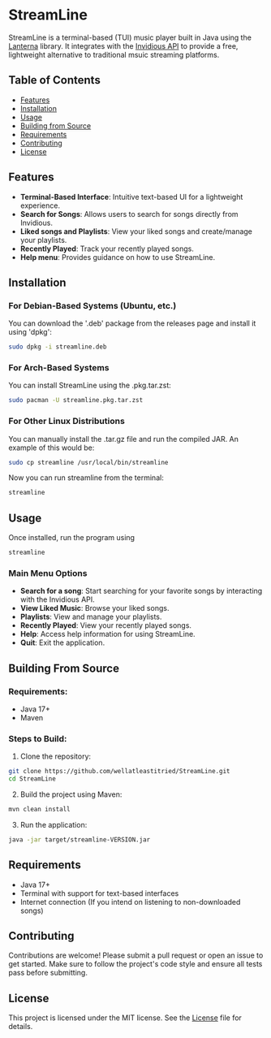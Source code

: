 # StreamLine
StreamLine is a terminal-based (TUI) music player built in Java using the [Lanterna](https://github.com/mabe02/lanterna) library. It integrates with the [Invidious API](https://docs.invidious.io/) to provide a free, lightweight alternative to traditional msuic streaming platforms.

## Table of Contents
- [Features](#features)
- [Installation](#installation)
- [Usage](#usage)
- [Building from Source](#building-from-source)
- [Requirements](#requirements)
- [Contributing](#contributing)
- [License](#license)

## Features
- **Terminal-Based Interface**: Intuitive text-based UI for a lightweight experience.
- **Search for Songs**: Allows users to search for songs directly from Invidious.
- **Liked songs and Playlists**: View your liked songs and create/manage your playlists.
- **Recently Played**: Track your recently played songs.
- **Help menu**: Provides guidance on how to use StreamLine.

## Installation
### For Debian-Based Systems (Ubuntu, etc.)
You can download the '.deb' package from the releases page and install it using 'dpkg':
```bash
sudo dpkg -i streamline.deb
```
### For Arch-Based Systems
You can install StreamLine using the .pkg.tar.zst:
```bash
sudo pacman -U streamline.pkg.tar.zst
```
### For Other Linux Distributions
You can manually install the .tar.gz file and run the compiled JAR. An example of this would be:
```bash
sudo cp streamline /usr/local/bin/streamline
```
Now you can run streamline from the terminal:
```bash
streamline
```
## Usage
Once installed, run the program using
```bash
streamline
```
### Main Menu Options
- **Search for a song**: Start searching for your favorite songs by interacting with the Invidious API.
- **View Liked Music**: Browse your liked songs.
- **Playlists**: View and manage your playlists.
- **Recently Played**: View your recently played songs.
- **Help**: Access help information for using StreamLine.
- **Quit**: Exit the application.
## Building From Source
### Requirements:
- Java 17+
- Maven
### Steps to Build:
1. Clone the repository:
```bash
git clone https://github.com/wellatleastitried/StreamLine.git
cd StreamLine
```
2. Build the project using Maven:
```bash
mvn clean install
```
3. Run the application:
```bash
java -jar target/streamline-VERSION.jar
```
## Requirements
- Java 17+
- Terminal with support for text-based interfaces
- Internet connection (If you intend on listening to non-downloaded songs)
## Contributing
Contributions are welcome! Please submit a pull request or open an issue to get started. Make sure to follow the project's code style and ensure all tests pass before submitting.
## License
This project is licensed under the MIT license. See the [License](https://github.com/wellatleastitried/StreamLine/LICENSE) file for details.
